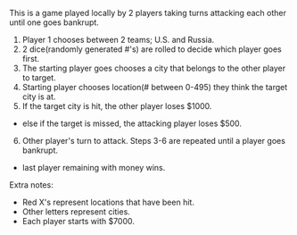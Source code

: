 This is a game played locally by 2 players taking turns attacking each other until one goes bankrupt.

1. Player 1 chooses between 2 teams; U.S. and Russia.
2. 2 dice(randomly generated #'s) are rolled to decide which player goes first.
3. The starting player goes chooses a city that belongs to the other player to target.
4. Starting player chooses location(# between 0-495) they think the target city is at.
5. If the target city is hit, the other player loses $1000.
  - else if the target is missed, the attacking player loses $500.
6. Other player's turn to attack. Steps 3-6 are repeated until a player goes bankrupt.
  - last player remaining with money wins.

Extra notes:
  - Red X's represent locations that have been hit.
  - Other letters represent cities.
  - Each player starts with $7000.

